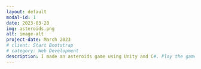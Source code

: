 ```yaml
---
layout: default
modal-id: 1
date: 2023-03-20
img: asteroids.png
alt: image-alt
project-date: March 2023
# client: Start Bootstrap
# category: Web Development
description: I made an asteroids game using Unity and C#. Play the game using the arrow keys to move and the space bar to shoot. You have 3 lives to accumulate as many points as you can. The game implements player movement, random spawners, and projectile physics.
---
```

